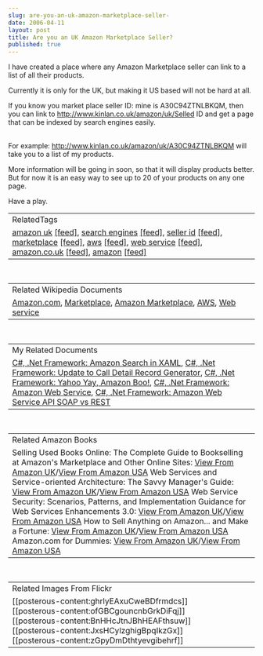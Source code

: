```yaml
---
slug: are-you-an-uk-amazon-marketplace-seller-
date: 2006-04-11
layout: post
title: Are you an UK Amazon Marketplace Seller?
published: true
---
```

I have created a place where any Amazon Marketplace seller can link to a list of all their products.<p />Currently it is only for the UK, but making it US based will not be hard at all.<p />If you know you market place seller ID: mine is A30C94ZTNLBKQM, then you can link to http://www.kinlan.co.uk/amazon/uk/Selled ID and get a page that can be indexed by search engines easily.<p /><br />For example: <a href="http://www.kinlan.co.uk/amazon/uk/A30C94ZTNLBKQM">http://www.kinlan.co.uk/amazon/uk/A30C94ZTNLBKQM</a> will take you to a list of my products.<p />More information will be going in soon, so that it will display products better.  But for now it is an easy way to see up to 20 of your products on any one page.<p />Have a play.<p /><table class="TechnoratiHead TagHeader">
<tr><td>RelatedTags</td></tr>
<tr class="Technorati"><td>
<a href="http://www.kinlan.co.uk/tag/amazon%20uk" class="Tag" rel="tag">amazon uk</a> <a href="http://feeds.technorati.com/feed/posts/tag/amazon%20uk" class="Tag">[feed]</a>, <a href="http://www.kinlan.co.uk/tag/search%20engines" class="Tag" rel="tag">search engines</a> <a href="http://feeds.technorati.com/feed/posts/tag/search%20engines" class="Tag">[feed]</a>, <a href="http://www.kinlan.co.uk/tag/seller%20id" class="Tag" rel="tag">seller id</a> <a href="http://feeds.technorati.com/feed/posts/tag/seller%20id" class="Tag">[feed]</a>, <a href="http://www.kinlan.co.uk/tag/marketplace" class="Tag" rel="tag">marketplace</a> <a href="http://feeds.technorati.com/feed/posts/tag/marketplace" class="Tag">[feed]</a>, <a href="http://www.kinlan.co.uk/tag/aws" class="Tag" rel="tag">aws</a> <a href="http://feeds.technorati.com/feed/posts/tag/aws" class="Tag">[feed]</a>, <a href="http://www.kinlan.co.uk/tag/web%20service" class="Tag" rel="tag">web service</a> <a href="http://feeds.technorati.com/feed/posts/tag/web%20service" class="Tag">[feed]</a>, <a href="http://www.kinlan.co.uk/tag/amazon.co.uk" class="Tag" rel="tag">amazon.co.uk</a> <a href="http://feeds.technorati.com/feed/posts/tag/amazon.co.uk" class="Tag">[feed]</a>, <a href="http://www.kinlan.co.uk/tag/amazon" class="Tag" rel="tag">amazon</a> <a href="http://feeds.technorati.com/feed/posts/tag/amazon" class="Tag">[feed]</a>
</td></tr>
</table><br /><table class="TechnoratiHead TagHeader">
<tr><td>Related Wikipedia Documents</td></tr>
<tr class="Technorati"><td>
<a href="http://en.wikipedia.org/wiki/Amazon.co.uk" class="Tag" rel="tag">Amazon.com</a>, <a href="http://en.wikipedia.org/wiki/Marketplace" class="Tag" rel="tag">Marketplace</a>, <a href="http://en.wikipedia.org/wiki/Amazon_Marketplace" class="Tag" rel="tag">Amazon Marketplace</a>, <a href="http://en.wikipedia.org/wiki/AWS" class="Tag" rel="tag">AWS</a>, <a href="http://en.wikipedia.org/wiki/Web_Service" class="Tag" rel="tag">Web service</a>
</td></tr>
</table><br /><table class="TechnoratiHead TagHeader">
<tr><td>My Related Documents</td></tr>
<tr class="Technorati"><td>
<a href="http://www.kinlan.co.uk/2005/11/amazon-search-in-xaml.html" class="Tag" rel="tag">C#, .Net Framework: Amazon Search in XAML</a>, <a href="http://www.kinlan.co.uk/2005/12/update-to-call-detail-record-generator.html" class="Tag" rel="tag">C#, .Net Framework: Update to Call Detail Record Generator</a>, <a href="http://www.kinlan.co.uk/2005/11/yahoo-yay-amazon-boo.html" class="Tag" rel="tag">C#, .Net Framework: Yahoo Yay, Amazon Boo!</a>, <a href="http://www.kinlan.co.uk/2005/04/amazon-web-service.html" class="Tag" rel="tag">C#, .Net Framework: Amazon Web Service</a>, <a href="http://www.kinlan.co.uk/2005/10/amazon-web-service-api-soap-vs-rest.html" class="Tag" rel="tag">C#, .Net Framework: Amazon Web Service API SOAP vs REST</a>
</td></tr>
</table><br /><table class="TechnoratiHead TagHeader">
<tr><td>Related Amazon Books</td></tr>
<tr class="Technorati"><td>Selling Used Books Online: The Complete Guide to Bookselling at Amazon's Marketplace and Other Online Sites: <a href="http://www.amazon.co.uk/exec/obidos/redirect?tag=cnetfra-21&amp;link_code=xm2&amp;camp=2025&amp;creative=165953&amp;path=http://www.amazon.co.uk/gp/redirect.html%253fASIN=0971577838%2526tag=cnetfra-21%2526lcode=xm2%2526cID=2025%2526ccmID=165953%2526location=/o/ASIN/0971577838%25253FSubscriptionId=0CM2PVF6VAHJQKW5G782" class="Tag" rel="tag">View From Amazon UK</a>/<a href="http://www.amazon.com/exec/obidos/redirect?tag=cnetfra-20&amp;link_code=xm2&amp;camp=2025&amp;creative=165953&amp;path=http://www.amazon.com/gp/redirect.html%253fASIN=0971577838%2526tag=cnetfra-20%2526lcode=xm2%2526cID=2025%2526ccmID=165953%2526location=/o/ASIN/0971577838%25253FSubscriptionId=0CM2PVF6VAHJQKW5G782" class="Tag" rel="tag">View From Amazon USA</a> Web Services and Service-oriented Architecture: The Savvy Manager's Guide: <a href="http://www.amazon.co.uk/exec/obidos/redirect?tag=cnetfra-21&amp;link_code=xm2&amp;camp=2025&amp;creative=165953&amp;path=http://www.amazon.co.uk/gp/redirect.html%253fASIN=1558609067%2526tag=cnetfra-21%2526lcode=xm2%2526cID=2025%2526ccmID=165953%2526location=/o/ASIN/1558609067%25253FSubscriptionId=0CM2PVF6VAHJQKW5G782" class="Tag" rel="tag">View From Amazon UK</a>/<a href="http://www.amazon.com/exec/obidos/redirect?tag=cnetfra-20&amp;link_code=xm2&amp;camp=2025&amp;creative=165953&amp;path=http://www.amazon.com/gp/redirect.html%253fASIN=1558609067%2526tag=cnetfra-20%2526lcode=xm2%2526cID=2025%2526ccmID=165953%2526location=/o/ASIN/1558609067%25253FSubscriptionId=0CM2PVF6VAHJQKW5G782" class="Tag" rel="tag">View From Amazon USA</a> Web Service Security: Scenarios, Patterns, and Implementation Guidance for Web Services Enhancements 3.0: <a href="http://www.amazon.co.uk/exec/obidos/redirect?tag=cnetfra-21&amp;link_code=xm2&amp;camp=2025&amp;creative=165953&amp;path=http://www.amazon.co.uk/gp/redirect.html%253fASIN=0735623147%2526tag=cnetfra-21%2526lcode=xm2%2526cID=2025%2526ccmID=165953%2526location=/o/ASIN/0735623147%25253FSubscriptionId=0CM2PVF6VAHJQKW5G782" class="Tag" rel="tag">View From Amazon UK</a>/<a href="http://www.amazon.com/exec/obidos/redirect?tag=cnetfra-20&amp;link_code=xm2&amp;camp=2025&amp;creative=165953&amp;path=http://www.amazon.com/gp/redirect.html%253fASIN=0735623147%2526tag=cnetfra-20%2526lcode=xm2%2526cID=2025%2526ccmID=165953%2526location=/o/ASIN/0735623147%25253FSubscriptionId=0CM2PVF6VAHJQKW5G782" class="Tag" rel="tag">View From Amazon USA</a> How to Sell Anything on Amazon... and Make a Fortune: <a href="http://www.amazon.co.uk/exec/obidos/redirect?tag=cnetfra-21&amp;link_code=xm2&amp;camp=2025&amp;creative=165953&amp;path=http://www.amazon.co.uk/gp/redirect.html%253fASIN=0072262605%2526tag=cnetfra-21%2526lcode=xm2%2526cID=2025%2526ccmID=165953%2526location=/o/ASIN/0072262605%25253FSubscriptionId=0CM2PVF6VAHJQKW5G782" class="Tag" rel="tag">View From Amazon UK</a>/<a href="http://www.amazon.com/exec/obidos/redirect?tag=cnetfra-20&amp;link_code=xm2&amp;camp=2025&amp;creative=165953&amp;path=http://www.amazon.com/gp/redirect.html%253fASIN=0072262605%2526tag=cnetfra-20%2526lcode=xm2%2526cID=2025%2526ccmID=165953%2526location=/o/ASIN/0072262605%25253FSubscriptionId=0CM2PVF6VAHJQKW5G782" class="Tag" rel="tag">View From Amazon USA</a> Amazon.com for Dummies: <a href="http://www.amazon.co.uk/exec/obidos/redirect?tag=cnetfra-21&amp;link_code=xm2&amp;camp=2025&amp;creative=165953&amp;path=http://www.amazon.co.uk/gp/redirect.html%253fASIN=0764558404%2526tag=cnetfra-21%2526lcode=xm2%2526cID=2025%2526ccmID=165953%2526location=/o/ASIN/0764558404%25253FSubscriptionId=0CM2PVF6VAHJQKW5G782" class="Tag" rel="tag">View From Amazon UK</a>/<a href="http://www.amazon.com/exec/obidos/redirect?tag=cnetfra-20&amp;link_code=xm2&amp;camp=2025&amp;creative=165953&amp;path=http://www.amazon.com/gp/redirect.html%253fASIN=0764558404%2526tag=cnetfra-20%2526lcode=xm2%2526cID=2025%2526ccmID=165953%2526location=/o/ASIN/0764558404%25253FSubscriptionId=0CM2PVF6VAHJQKW5G782" class="Tag" rel="tag">View From Amazon USA</a>
</td></tr>
</table><br /><table class="TechnoratiHead TagHeader">
<tr><td>Related Images From Flickr</td></tr>
<tr class="Technorati"><td>
<span style="float: left;">[[posterous-content:ghrlyEAxuCweBDfrmdcs]]</span><span style="float: left;">[[posterous-content:ofGBCgouncnbGrkDiFqj]]</span><span style="float: left;">[[posterous-content:BnHHcJtnJBhHEAFthsuw]]</span><span style="float: left;">[[posterous-content:JxsHCylzghigBpqIkzGx]]</span><span style="float: left;">[[posterous-content:zGpyDmDthtyevgibehrf]]</span>
</td></tr>
</table><div class="blogger-post-footer"><img class="posterous_download_image" src="https://blogger.googleusercontent.com/tracker/8109338-114474596202386969?l=www.kinlan.co.uk%2Findex.html" height="1" alt="" width="1" /></div>


